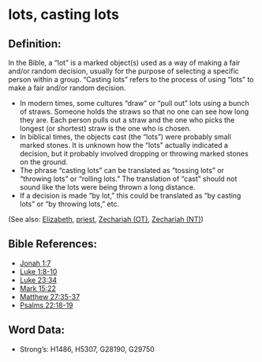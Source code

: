 # lots, casting lots

## Definition:

In the Bible, a “lot” is a marked object(s) used as a way of making a fair and/or random decision, usually for the purpose of selecting a specific person within a group. “Casting lots” refers to the process of using “lots” to make a fair and/or random decision.

* In modern times, some cultures “draw” or “pull out” lots using a bunch of straws. Someone holds the straws so that no one can see how long they are. Each person pulls out a straw and the one who picks the longest (or shortest) straw is the one who is chosen.
* In biblical times, the objects cast (the “lots”) were probably small marked stones. It is unknown how the “lots” actually indicated a decision, but it probably involved dropping or throwing marked stones on the ground.
* The phrase “casting lots” can be translated as “tossing lots” or “throwing lots” or “rolling lots.” The translation of “cast” should not sound like the lots were being thrown a long distance.
* If a decision is made “by lot,” this could be translated as “by casting lots” or “by throwing lots,” etc.

(See also: [Elizabeth](../names/elizabeth.md), [priest](../kt/priest.md), [Zechariah (OT)](../names/zechariahot.md), [Zechariah (NT)](../names/zechariahnt.md))

## Bible References:

* [Jonah 1:7](rc://en/tn/help/jon/01/07)
* [Luke 1:8-10](rc://en/tn/help/luk/01/08)
* [Luke 23:34](rc://en/tn/help/luk/23/34)
* [Mark 15:22](rc://en/tn/help/mrk/15/22)
* [Matthew 27:35-37](rc://en/tn/help/mat/27/35)
* [Psalms 22:18-19](rc://en/tn/help/psa/022/018)

## Word Data:

* Strong’s: H1486, H5307, G28190, G29750
